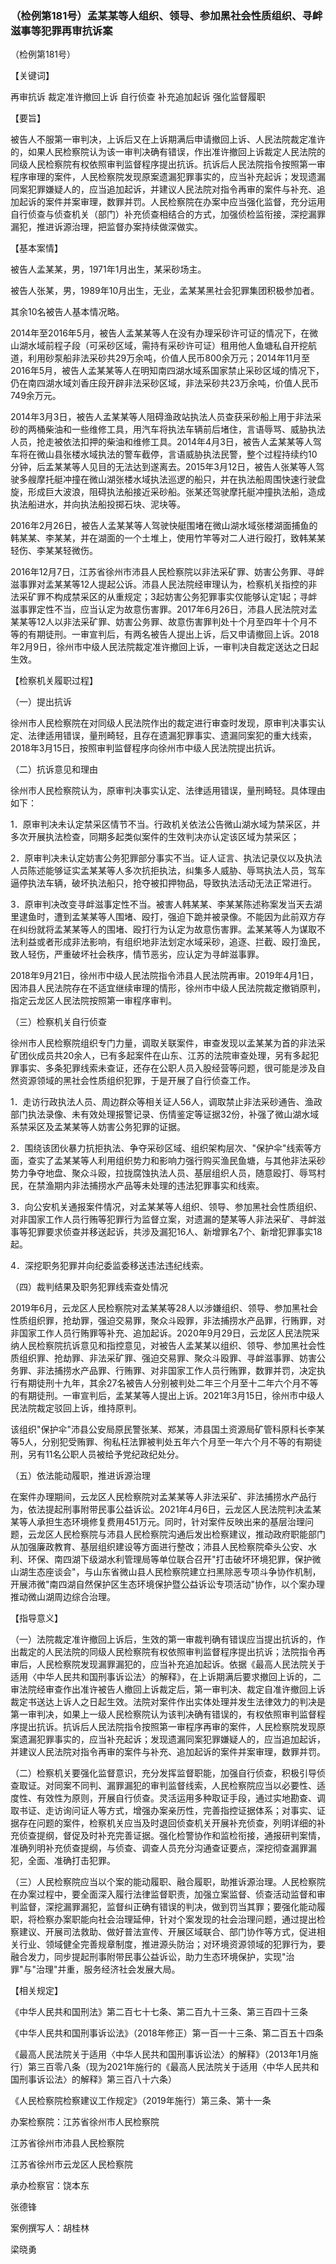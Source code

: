 ### （检例第181号）孟某某等人组织、领导、参加黑社会性质组织、寻衅滋事等犯罪再审抗诉案
（检例第181号）

【关键词】

再审抗诉 裁定准许撤回上诉 自行侦查 补充追加起诉 强化监督履职

【要旨】

被告人不服第一审判决，上诉后又在上诉期满后申请撤回上诉、人民法院裁定准许的，如果人民检察院认为该一审判决确有错误，作出准许撤回上诉裁定人民法院的同级人民检察院有权依照审判监督程序提出抗诉。抗诉后人民法院指令按照第一审程序审理的案件，人民检察院发现原案遗漏犯罪事实的，应当补充起诉；发现遗漏同案犯罪嫌疑人的，应当追加起诉，并建议人民法院对指令再审的案件与补充、追加起诉的案件并案审理，数罪并罚。人民检察院在办案中应当强化监督，充分运用自行侦查与侦查机关（部门）补充侦查相结合的方式，加强侦检监衔接，深挖漏罪漏犯，推进诉源治理，把监督办案持续做深做实。

【基本案情】

被告人孟某某，男，1971年1月出生，某采砂场主。

被告人张某，男，1989年10月出生，无业，孟某某黑社会犯罪集团积极参加者。

其余10名被告人基本情况略。

2014年至2016年5月，被告人孟某某等人在没有办理采砂许可证的情况下，在微山湖水域前程子段（可采砂区域，需持有采砂许可证）租用他人鱼塘私自开挖航道，利用砂泵船非法采砂共29万余吨，价值人民币800余万元；2014年11月至2016年5月，被告人孟某某等人在明知南四湖水域系国家禁止采砂区域的情况下，仍在南四湖水域刘香庄段开辟非法采砂区域，非法采砂共23万余吨，价值人民币749余万元。

2014年3月3日，被告人孟某某等人阻碍渔政站执法人员查获采砂船上用于非法采砂的两桶柴油和一些维修工具，用汽车将执法车辆前后堵住，言语辱骂、威胁执法人员，抢走被依法扣押的柴油和维修工具。2014年4月3日，被告人孟某某等人驾车将在微山县张楼水域执法的警车截停，言语威胁执法民警，整个过程持续约10分钟，后孟某某等人见目的无法达到遂离去。2015年3月12日，被告人张某等人驾驶多艘摩托艇冲撞在微山湖张楼水域执法巡逻的船只，并在执法船周围快速行驶盘旋，形成巨大波浪，阻碍执法船接近采砂船。张某还驾驶摩托艇冲撞执法船，造成执法船进水，并向执法船投掷石块、泥块等。

2016年2月26日，被告人孟某某等人驾驶快艇围堵在微山湖水域张楼湖面捕鱼的韩某某、李某某，并在湖面的一个土堆上，使用竹竿等对二人进行殴打，致韩某某轻伤、李某某轻微伤。

2016年12月7日，江苏省徐州市沛县人民检察院以非法采矿罪、妨害公务罪、寻衅滋事罪对孟某某等12人提起公诉。沛县人民法院经审理认为，检察机关指控的非法采矿罪不构成禁采区的从重规定；3起妨害公务犯罪事实仅能够认定1起；寻衅滋事罪定性不当，应当认定为故意伤害罪。2017年6月26日，沛县人民法院对孟某某等12人以非法采矿罪、妨害公务罪、故意伤害罪判处十个月至四年十个月不等的有期徒刑。一审宣判后，有两名被告人提出上诉，后又申请撤回上诉。2018年2月9日，徐州市中级人民法院裁定准许撤回上诉，一审判决自裁定送达之日起生效。

【检察机关履职过程】

（一）提出抗诉

徐州市人民检察院在对同级人民法院作出的裁定进行审查时发现，原审判决事实认定、法律适用错误，量刑畸轻，且存在遗漏犯罪事实、遗漏同案犯的重大线索，2018年3月15日，按照审判监督程序向徐州市中级人民法院提出抗诉。

（二）抗诉意见和理由

徐州市人民检察院认为，原审判决事实认定、法律适用错误，量刑畸轻。具体理由如下：

1．原审判决未认定禁采区情节不当。行政机关依法公告微山湖水域为禁采区，并多次开展执法检查，同期多起类似案件的生效判决亦认定该区域为禁采区；

2．原审判决未认定妨害公务犯罪部分事实不当。证人证言、执法记录仪以及执法人员陈述能够证实孟某某等人多次抗拒执法，纠集多人威胁、辱骂执法人员，驾车逼停执法车辆，破坏执法船只，抢夺被扣押物品，导致执法活动无法正常进行。

3．原审判决改变寻衅滋事定性不当。被害人韩某某、李某某陈述称案发当天去湖里逮鱼时，遭到孟某某等人围堵、殴打，强迫下跪并被录像。不能因为此前双方存在纠纷就将孟某某等人的围堵、殴打行为认定为故意伤害罪。孟某某等人为谋取不法利益或者形成非法影响，有组织地非法划定水域采砂，追逐、拦截、殴打渔民，致人轻伤，严重破坏社会秩序，情节恶劣，应认定为寻衅滋事罪。

2018年9月21日，徐州市中级人民法院指令沛县人民法院再审。2019年4月1日，因沛县人民法院存在不适宜继续审理的情形，徐州市中级人民法院裁定撤销原判，指定云龙区人民法院按照第一审程序审判。

（三）检察机关自行侦查

徐州市人民检察院组织专门力量，调取关联案件，审查发现以孟某某为首的非法采矿团伙成员共20余人，已有多起案件在山东、江苏的法院审查处理，另有多起犯罪事实、多条犯罪线索未查证，还存在公职人员入股经营等问题，很可能是涉及自然资源领域的黑社会性质组织犯罪，于是开展了自行侦查工作。

1．走访行政执法人员、周边群众等相关证人56人，调取禁止非法采砂通告、渔政部门执法录像、未有效处理报警记录、伤情鉴定等证据32份，补强了微山湖水域系禁采区及孟某某等人妨害公务犯罪的证据。

2．围绕该团伙暴力抗拒执法、争夺采砂区域、组织架构层次、"保护伞"线索等方面，查实了孟某某等人利用组织势力和影响力强行购买渔民鱼塘，与其他非法采砂势力争夺地盘、聚众斗殴，拉拢腐蚀执法人员、基层组织人员，随意殴打、辱骂村民，在禁渔期内非法捕捞水产品等未处理的违法犯罪事实和线索。

3．向公安机关通报案件情况，对孟某某等人组织、领导、参加黑社会性质组织、对非国家工作人员行贿等犯罪行为监督立案，对遗漏的楚某等人非法采矿、寻衅滋事等犯罪要求侦查并移送起诉，共涉及漏犯16人、新增罪名7个、新增犯罪事实18起。

4．深挖职务犯罪并向纪委监委移送违法违纪线索。

（四）裁判结果及职务犯罪线索查处情况

2019年6月，云龙区人民检察院对孟某某等28人以涉嫌组织、领导、参加黑社会性质组织罪，抢劫罪，强迫交易罪，聚众斗殴罪，非法捕捞水产品罪，行贿罪，对非国家工作人员行贿罪等补充、追加起诉。2020年9月29日，云龙区人民法院采纳人民检察院抗诉意见和指控意见，对被告人孟某某以组织、领导、参加黑社会性质组织罪、抢劫罪、非法采矿罪、强迫交易罪、聚众斗殴罪、寻衅滋事罪、妨害公务罪、非法捕捞水产品罪、行贿罪、对非国家工作人员行贿罪，数罪并罚，决定执行有期徒刑十九年，其余27名被告人分别被判处二年三个月至十二年六个月不等的有期徒刑。一审宣判后，孟某某等人提出上诉。2021年3月15日，徐州市中级人民法院裁定驳回上诉，维持原判。

该组织"保护伞"沛县公安局原民警张某、郑某，沛县国土资源局矿管科原科长李某等5人，分别犯受贿罪、徇私枉法罪被判处五年六个月至一年六个月不等的有期徒刑，另有11名公职人员被给予党纪政纪处分。

（五）依法能动履职，推进诉源治理

在案件办理期间，云龙区人民检察院对孟某某等人非法采矿、非法捕捞水产品行为，依法提起刑事附带民事公益诉讼。2021年4月6日，云龙区人民法院判决孟某某等人承担生态环境修复费用451万元。同时，针对案件反映出来的基层治理问题，云龙区人民检察院与沛县人民检察院沟通后发出检察建议，推动政府职能部门从加强廉政教育、基层组织建设等方面进行整改；沛县人民检察院牵头公安、水利、环保、南四湖下级湖水利管理局等单位联合召开"打击破坏环境犯罪，保护微山湖生态座谈会"，与山东省微山县人民检察院建立扫黑除恶专项斗争协作机制，开展沛微"南四湖自然保护区生态环境保护暨公益诉讼专项活动"协作，以个案办理推动微山湖周边综合治理。

【指导意义】

（一）法院裁定准许撤回上诉后，生效的第一审裁判确有错误应当提出抗诉的，作出裁定的人民法院的同级人民检察院有权依照审判监督程序提出抗诉；法院指令再审后，人民检察院发现漏罪漏犯的，应当补充追加起诉。依据《最高人民法院关于适用〈中华人民共和国刑事诉讼法〉的解释》，在上诉期满后要求撤回上诉的，二审法院经审查作出准许被告人撤回上诉裁定后，第一审判决、裁定自准许撤回上诉裁定书送达上诉人之日起生效。法院对案件作出实体处理并发生法律效力的判决是第一审判决，如果上一级人民检察院认为该判决确有错误的，有权依照审判监督程序提出抗诉。抗诉后人民法院指令按照第一审程序再审的案件，人民检察院发现原案遗漏犯罪事实的，应当补充起诉；发现遗漏同案犯罪嫌疑人的，应当追加起诉，并建议人民法院对指令再审的案件与补充、追加起诉的案件并案审理，数罪并罚。

（二）检察机关要强化监督意识，充分发挥监督职能，加强自行侦查，积极引导侦查取证。对同案不同判、漏罪漏犯的审判监督线索，人民检察院应当以必要性、适度性、有效性为原则，开展自行侦查。灵活运用多种取证手段，通过实地勘查、调取书证、走访询问证人等方式，增强办案亲历性，完善指控证据体系；对事实、证据存在问题的案件，检察机关应当及时退回侦查机关开展补充侦查，列明详细的补充侦查提纲，督促及时补充完善证据。强化检警协作和监检衔接，通报研判案情，准确列明补充侦查提纲，与侦查、调查人员充分沟通查证要点，深挖彻查漏罪漏犯，全面、准确打击犯罪。

（三）人民检察院应当以个案的能动履职、融合履职，助推诉源治理。人民检察院在办案过程中，要全面深入履行法律监督职责，加强立案监督、侦查活动监督和审判监督，深挖漏罪漏犯，监督纠正确有错误的判决，做到罚当其罪；要强化能动履职，将检察办案职能向社会治理延伸，针对个案发现的社会治理问题，通过提出检察建议、开展司法救助、做好普法宣传、开展区域联合、部门协作等方式，促进相关行业、领域健全完善规章制度，推进源头防治；对环境资源领域的犯罪行为，要融合发力，同步提起刑事附带民事公益诉讼，助力生态环境保护，实现"治罪"与"治理"并重，服务经济社会发展大局。

【相关规定】

《中华人民共和国刑法》第二百七十七条、第二百九十三条、第三百四十三条

《中华人民共和国刑事诉讼法》（2018年修正）第一百一十三条、第二百五十四条

《最高人民法院关于适用〈中华人民共和国刑事诉讼法〉的解释》（2013年1月施行）第三百零八条（现为2021年施行的《最高人民法院关于适用〈中华人民共和国刑事诉讼法〉的解释》第三百八十六条）

《人民检察院检察建议工作规定》（2019年施行）第三条、第十一条

办案检察院：江苏省徐州市人民检察院

江苏省徐州市沛县人民检察院

江苏省徐州市云龙区人民检察院

承办检察官：饶本东

张德锋

案例撰写人：胡桂林

梁晓勇
